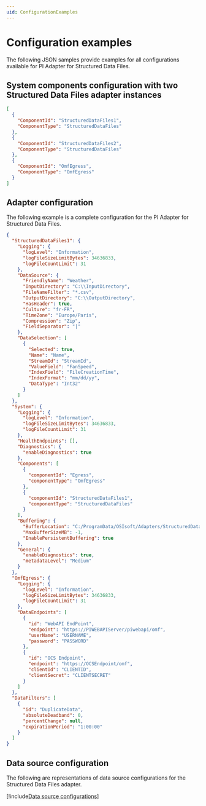```yaml
---
uid: ConfigurationExamples
---
```


# Configuration examples

The following JSON samples provide examples for all configurations available for PI Adapter for Structured Data Files.

## System components configuration with two Structured Data Files adapter instances

```json
[
  {
    "ComponentId": "StructuredDataFiles1",
    "ComponentType": "StructuredDataFiles"
  },
  {
    "ComponentId": "StructuredDataFiles2",
    "ComponentType": "StructuredDataFiles"
  },
  {
    "ComponentId": "OmfEgress",
    "ComponentType": "OmfEgress"
  }
]
```

## Adapter configuration

The following example is a complete configuration for the PI Adapter for Structured Data Files.

```json
{
  "StructuredDataFiles1": {
    "Logging": {
      "logLevel": "Information",
      "logFileSizeLimitBytes": 34636833,
      "logFileCountLimit": 31
    },
    "DataSource": {
      "FriendlyName": "Weather",
      "InputDirectory": "C:\\InputDirectory",
      "FileNameFilter": "*.csv",
      "OutputDirectory": "C:\\OutputDirectory",
      "HasHeader": true,
      "Culture": "fr-FR",
      "TimeZone": "Europe/Paris",
      "Compression": "Zip",
      "FieldSeparator": "|"
    },
    "DataSelection": [
      {
        "Selected": true,
        "Name": "Name",
        "StreamId": "StreamId",
        "ValueField": "FanSpeed",
        "IndexField": "FileCreationTime",
        "IndexFormat": "mm/dd/yy",
        "DataType": "Int32"
      }
    ]
  },
  "System": {
    "Logging": {
      "logLevel": "Information",
      "logFileSizeLimitBytes": 34636833,
      "logFileCountLimit": 31
    },
    "HealthEndpoints": [],
    "Diagnostics": {
      "enableDiagnostics": true
    },
    "Components": [
      {
        "componentId": "Egress",
        "componentType": "OmfEgress"
      },
      {
        "componentId": "StructuredDataFiles1",
        "componentType": "StructuredDataFiles"
      }
    ],
    "Buffering": {
      "BufferLocation": "C:/ProgramData/OSIsoft/Adapters/StructuredDataFiles/Buffers",
      "MaxBufferSizeMB": -1,
      "EnablePersistentBuffering": true
    },
    "General": {
      "enableDiagnostics": true,
      "metadataLevel": "Medium"
    }
  },
  "OmfEgress": {
    "Logging": {
      "logLevel": "Information",
      "logFileSizeLimitBytes": 34636833,
      "logFileCountLimit": 31
    },
    "DataEndpoints": [
      {
        "id": "WebAPI EndPoint",
        "endpoint": "https://PIWEBAPIServer/piwebapi/omf",
        "userName": "USERNAME",
        "password": "PASSWORD"
      },
      {
        "id": "OCS Endpoint",
        "endpoint": "https://OCSEndpoint/omf",
        "clientId": "CLIENTID",
        "clientSecret": "CLIENTSECRET"
      }
    ]
  },
  "DataFilters": [
    {
      "id": "DuplicateData",
      "absoluteDeadband": 0,
      "percentChange": null,
      "expirationPeriod": "1:00:00"
    }
  ]
}
```

## Data source configuration

The following are representations of data source configurations for the Structured Data Files adapter.


[!include[Data source configurations](../_includes/data-source-configuration.md)]
